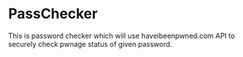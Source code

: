 # PassChecker
This is password checker which will use haveibeenpwned.com API to securely check pwnage status of given password.
